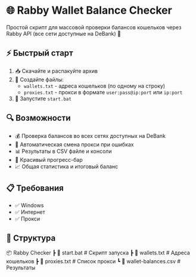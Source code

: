 # 🌐 Rabby Wallet Balance Checker

Простой скрипт для массовой проверки балансов кошельков через Rabby API (все сети доступные на DeBank) 🚀

## ⚡ Быстрый старт

1. 📥 Скачайте и распакуйте архив
2. 📝 Создайте файлы:
   - `wallets.txt` - адреса кошельков (по одному на строку)
   - `proxies.txt` - прокси в формате `user:pass@ip:port` или `ip:port`
3. 🚀 Запустите `start.bat`

## 🔍 Возможности

- 💰 Проверка балансов во всех сетях доступных на DeBank
- 🔄 Автоматическая смена прокси при ошибках
- 📊 Результаты в CSV файле и консоли
- 💫 Красивый прогресс-бар
- 📈 Общая статистика и итоговый баланс

## 📋 Требования

- ✅ Windows
- ✅ Интернет
- ✅ Прокси

## 📁 Структура

📦 Rabby Checker
 ┣ 📜 start.bat         # Скрипт запуска
 ┣ 📜 wallets.txt       # Адреса кошельков
 ┣ 📜 proxies.txt       # Список прокси
 ┗ 📜 wallet-balances.csv # Результаты
